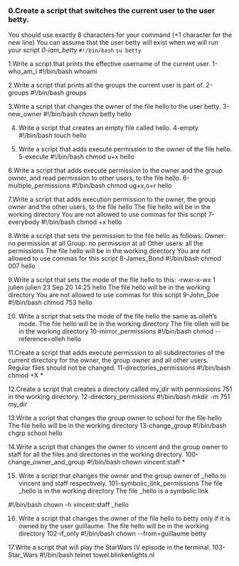 ### 0.Create a script that switches the current user to the user betty.

You should use exactly 8 characters for your command (+1 character for the new line)
You can assume that the user betty will exist when we will run your script
 *0-iam_betty*
``#!/bin/bash``
``su betty``

1.Write a script that prints the effective username of the current user.
 1-who_am_i
#!/bin/bash
whoami

2.Write a script that prints all the groups the current user is part of.
 2-groups
#!/bin/bash
groups

3.Write a script that changes the owner of the file hello to the user betty.
 3-new_owner
#!/bin/bash
chown betty hello

4. Write a script that creates an empty file called hello.
  4-empty
#!/bin/bash
touch hello

5. Write a script that adds execute permission to the owner of the file hello.
   5-execute
#!/bin/bash
chmod u+x hello

6.Write a script that adds execute permission to the owner and the group owner,
 and read permission to other users, to the file hello.
 	6-multiple_permissions
#!/bin/bash
chmod ug+x,o+r hello

7.Write a script that adds execution permission to the owner, 
the group owner and the other users, to the file hello
The file hello will be in the working directory
You are not allowed to use commas for this script
	7-everybody
#!/bin/bash
chmod +x hello

8.Write a script that sets the permission to the file hello as follows:
Owner: no permission at all
Group: no permission at all
Other users: all the permissions
The file hello will be in the working directory 
You are not allowed to use commas for this script
	8-James_Bond
#!/bin/bash
chmod 007 hello

9.Write a script that sets the mode of the file hello to this:
-rwxr-x-wx 1 julien julien 23 Sep 20 14:25 hello
The file hello will be in the working directory
You are not allowed to use commas for this script
	9-John_Doe
#!/bin/bash
chmod 753 hello


10. Write a script that sets the mode 
of the file hello the same as olleh’s mode.
The file hello will be in the working directory
The file olleh will be in the working directory
	10-mirror_permissions
#!/bin/bash
chmod --reference=olleh hello

11.Create a script that adds execute permission to all subdirectories 
of the current directory for the owner, the group owner 
and all other users. 
Regular files should not be changed.
  11-directories_permissions
#!/bin/bash
chmod +X *

12.Create a script that creates a directory called my_dir 
with permissions 751 in the working directory. 
 	12-directory_permissions
#!/bin/bash
mkdir -m 751 my_dir


13.Write a script that changes the group owner to 
school for the file hello
The file hello will be in the working directory
   13-change_group
#!/bin/bash
chgrp school hello


14.Write a script that changes the owner to vincent and the group owner
to staff for all the files 
and directories in the working directory.
	100-change_owner_and_group
#!/bin/bash
chown vincent:staff *


15. Write a script that changes the owner and the group 
owner of _hello to vincent and staff respectively.
	101-symbolic_link_permissions
The file _hello is in the working directory
The file _hello is a symbolic link

#!/bin/bash
chown -h vincent:staff _hello


16. Write a script that changes the owner of 
the file hello to betty only if it is owned by the user guillaume.
The file hello will be in the working directory
 	102-if_only
#!/bin/bash
chown --from=guillaume betty


17.Write a script that will play the StarWars IV episode in the terminal.
	103-Star_Wars
#!/bin/bash
telnet towel.blinkenlights.nl



